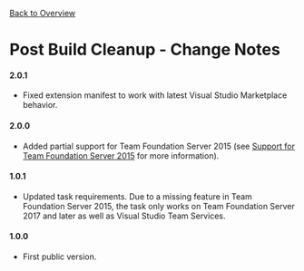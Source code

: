[Back to Overview](./overview.md)

# Post Build Cleanup - Change Notes

#### 2.0.1
- Fixed extension manifest to work with latest Visual Studio Marketplace behavior.

#### 2.0.0
- Added partial support for Team Foundation Server 2015 (see [Support for Team Foundation Server 2015](./overview.md#support-for-team-foundation-server-2015)
  for more information).

#### 1.0.1
- Updated task requirements. Due to a missing feature in Team Foundation Server 2015, the task only works on Team Foundation
  Server 2017 and later as well as Visual Studio Team Services.

#### 1.0.0
- First public version.